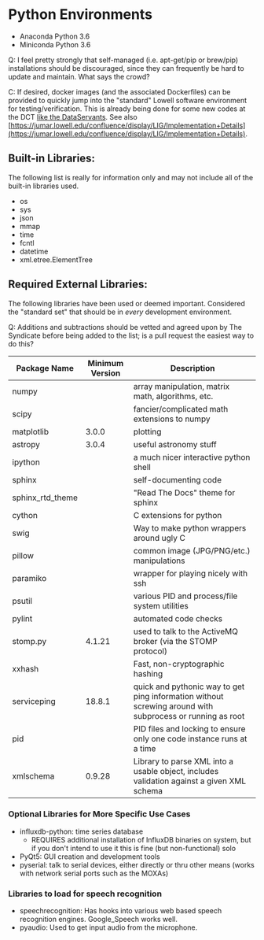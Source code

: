 # Python Environments

* Anaconda Python 3.6
* Miniconda Python 3.6

Q: I feel pretty strongly that self-managed (i.e. apt-get/pip or brew/pip)
   installations should be discouraged, since they can frequently be hard to
   update and maintain. What says the crowd?

C: If desired, docker images (and the associated Dockerfiles) can be provided
   to quickly jump into the "standard" Lowell software environment for
   testing/verification.  This is already being done for some new codes
   at the DCT [like the DataServants](https://github.com/LowellObservatory/DataServants).
   See also [https://jumar.lowell.edu/confluence/display/LIG/Implementation+Details](https://jumar.lowell.edu/confluence/display/LIG/Implementation+Details).

## Built-in Libraries:

The following list is really for information only and may not include
all of the built-in libraries used.

- os
- sys
- json
- mmap
- time
- fcntl
- datetime
- xml.etree.ElementTree

## Required External Libraries:

The following libraries have been used or deemed important. Considered the
"standard set" that should be in *every* development environment.

Q: Additions and subtractions should be vetted and agreed upon by
   The Syndicate before being added to the list; is a pull request
   the easiest way to do this?

Package Name | Minimum Version | Description
-------------|-----------------|------------
numpy | | array manipulation, matrix math, algorithms, etc.
scipy | | fancier/complicated math extensions to numpy
matplotlib | 3.0.0 | plotting
astropy | 3.0.4 | useful astronomy stuff
ipython | | a much nicer interactive python shell
sphinx | | self-documenting code
sphinx_rtd_theme | | "Read The Docs" theme for sphinx
cython | | C extensions for python
swig | | Way to make python wrappers around ugly C
pillow | | common image (JPG/PNG/etc.) manipulations
paramiko | | wrapper for playing nicely with ssh
psutil | | various PID and process/file system utilities
pylint | | automated code checks
stomp.py | 4.1.21 | used to talk to the ActiveMQ broker (via the STOMP protocol)
xxhash | | Fast, non-cryptographic hashing
serviceping | 18.8.1 | quick and pythonic way to get ping information without screwing around with subprocess or running as root
pid | | PID files and locking to ensure only one code instance runs at a time
xmlschema | 0.9.28 | Library to parse XML into a usable object, includes validation against a given XML schema


### Optional Libraries for More Specific Use Cases

- influxdb-python: time series database
    - REQUIRES additional installation of InfluxDB binaries on system,
      but if you don't intend to use it this is fine (but non-functional) solo
- PyQt5: GUI creation and development tools
- pyserial: talk to serial devices, either directly or thru other means
  (works with network serial ports such as the MOXAs)
  
### Libraries to load for speech recognition

- speechrecognition: Has hooks into various web based speech recognition engines. Google_Speech works well.
- pyaudio: Used to get input audio from the microphone.
